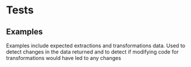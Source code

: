 
# Tests

## Examples

Examples include expected extractions and transformations data.  Used to detect changes in the data
returned and to detect if modifying code for transformations would have led to any changes
